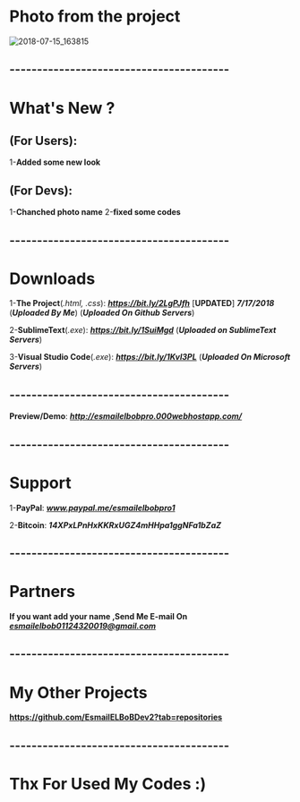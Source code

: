 # Photo from the project
![2018-07-15_163815](https://user-images.githubusercontent.com/28893833/42735007-833db0e2-884d-11e8-892d-4435d0c82024.png)
## ----------------------------------------
# What's New ?

## (For Users): 
1-**Added some new look**

## (For Devs): 
1-**Chanched photo name**
2-**fixed some codes**
## ----------------------------------------
# Downloads

1-**The Project**(*.html, .css*): ***https://bit.ly/2LgPJfh*** [**UPDATED**] ***7/17/2018*** (***Uploaded By Me***) (***Uploaded On Github Servers***)

2-**SublimeText**(*.exe*): ***https://bit.ly/1SuiMgd*** (***Uploaded on SublimeText Servers***)

3-**Visual Studio Code**(*.exe*): ***https://bit.ly/1KvI3PL*** (***Uploaded On Microsoft Servers***)
## ----------------------------------------
**Preview/Demo**:  ***http://esmailelbobpro.000webhostapp.com/***
## ----------------------------------------
# Support

1-**PayPal**: ***www.paypal.me/esmailelbobpro1***

2-**Bitcoin**: ***14XPxLPnHxKKRxUGZ4mHHpa1ggNFa1bZaZ***

## ----------------------------------------
# Partners

**If you want add your name ,Send Me E-mail On**  ***esmailelbob01124320019@gmail.com***
## ----------------------------------------

# My Other Projects

**https://github.com/EsmailELBoBDev2?tab=repositories**
## ----------------------------------------

# Thx For Used My Codes :)
